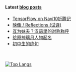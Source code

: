 #### Latest [blog posts](https://King-of-Infinite-Space.github.io)
<!-- BLOG-POST-LIST:START -->
- [TensorFlow on Navi10折腾记](https://King-of-Infinite-Space.github.io/posts/202208-tensorflow-on-navi10折腾记.html)
- [映像 / Reflections &lpar;试译&rpar;](https://King-of-Infinite-Space.github.io/posts/202207-映像-reflections-试译.html)
- [互为妹夫？汉语里的对称称呼](https://King-of-Infinite-Space.github.io/posts/202204-互为妹夫汉语里的对称称呼.html)
- [给原神璃月人物起名](https://King-of-Infinite-Space.github.io/posts/202202-给原神璃月人物起名.html)
- [初中生的绝句](https://King-of-Infinite-Space.github.io/posts/202201-初中生的绝句.html)
<!-- BLOG-POST-LIST:END --> 


　<!-- spacing -->

[![Top Langs](https://github-readme-stats.vercel.app/api/top-langs/?username=King-of-Infinite-Space&langs_count=4&layout=compact)](https://github.com/anuraghazra/github-readme-stats)
